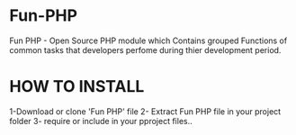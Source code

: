 # Fun-PHP
Fun PHP - Open Source PHP module which Contains grouped Functions of common tasks that developers perfome during thier development period.

# HOW TO INSTALL
1-Download or clone 'Fun PHP' file
2- Extract Fun PHP file in your project folder
3- require or include in your pproject files..


